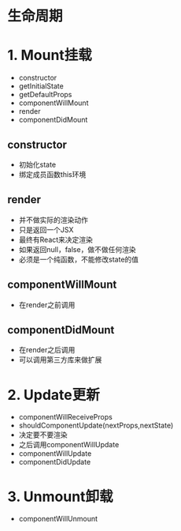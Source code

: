 # 生命周期

# 1. Mount挂载

* constructor
* getInitialState
* getDefaultProps
* componentWillMount
* render
* componentDidMount

## constructor

* 初始化state
* 绑定成员函数this环境

## render

* 并不做实际的渲染动作
* 只是返回一个JSX
* 最终有React来决定渲染
* 如果返回null，false，做不做任何渲染
* 必须是一个纯函数，不能修改state的值

## componentWillMount

* 在render之前调用

## componentDidMount

* 在render之后调用
* 可以调用第三方库来做扩展

# 2. Update更新

* componentWillReceiveProps
* shouldComponentUpdate(nextProps,nextState)
 * 决定要不要渲染
 * 之后调用componentWillUpdate
* componentWillUpdate
* componentDidUpdate

# 3. Unmount卸载

* componentWillUnmount